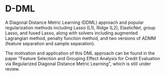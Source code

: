 # D-DML

A Diagonal Distance Metric Learning (DDML) approach and popular regularization methods including Lasso (L1), Ridge (L2), ElasticNet, group Lasso, and fused Lasso, along with solvers including augmented Lagrangian method, penalty function method, and two versions of ADMM (feature separation and sample separation).

The motivation and application of this DML approach can be found in the paper "Feature Selection and Grouping Effect Analysis for Credit Evaluation via Regularized Diagonal Distance Metric Learning", which is still under review.

